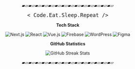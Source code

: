 <br>
<br>
<br>


<p align="center">▰▱▰▱▰▱▰▱▰▱▰▱▰▱▰▱▰▱▰▱▰▱▰▱▰▱▰▱</p>

<p align="center">
  <span style="font-size: 20px;"><code>&lt; Code.Eat.Sleep.Repeat /&gt;</code></span>
</p>



<p align="center"><strong>Tech Stack</strong></p>

<p align="center">
  <img src="https://img.shields.io/badge/Next.js-000000?style=for-the-badge&logo=nextdotjs&logoColor=white" alt="Next.js" />
  <img src="https://img.shields.io/badge/React-000000?style=for-the-badge&logo=react&logoColor=61DAFB" alt="React" />
  <img src="https://img.shields.io/badge/Vue.js-000000?style=for-the-badge&logo=vue.js&logoColor=4FC08D" alt="Vue.js" />
  <img src="https://img.shields.io/badge/Firebase-000000?style=for-the-badge&logo=firebase&logoColor=000000" alt="Firebase" />
  <img src="https://img.shields.io/badge/WordPress-000000?style=for-the-badge&logo=WordPress&logoColor=blue" alt="WordPress" />
  <img src="https://img.shields.io/badge/Figma-000000?style=for-the-badge&logo=figma&logoColor=white" alt="Figma" />
</p>

<p align="center"><strong>GitHub Statistics</strong></p>

<p align="center">
  <img src="https://streak-stats.demolab.com?user=aslynclmrzn&theme=transparent&hide_border=true" alt="GitHub Streak Stats" />
</p>

<p align="center">▰▱▰▱▰▱▰▱▰▱▰▱▰▱▰▱▰▱▰▱▰▱▰▱▰▱▰▱</p>



<br>
<br>
<br>

